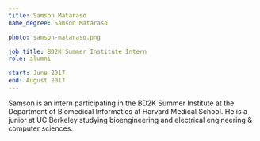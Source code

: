 ```yaml
---
title: Samson Mataraso
name_degree: Samson Mataraso

photo: samson-mataraso.png

job_title: BD2K Summer Institute Intern
role: alumni

start: June 2017
end: August 2017
---
```

Samson is an intern participating in the BD2K Summer Institute at the Department of Biomedical Informatics at Harvard Medical School. He is a junior at UC Berkeley studying bioengineering and electrical engineering & computer sciences.
